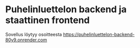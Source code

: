 # Puhelinluettelon backend ja staattinen frontend

Sovellus löytyy osoitteesta https://puhelinluettelon-backend-80y9.onrender.com